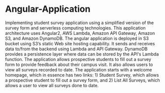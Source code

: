 # Angular-Application
 Implementing student survey application using a simplified version of the survey form and serverless computing technologies. This application architecture uses Angular2, AWS Lambda, Amazon API Gateway, Amazon S3, and Amazon DynamoDB. The angular application is deployed in S3 bucket using S3’s static Web site hosting capability. It sends and receives data to/from the backend using Lambda and API Gateway. DynamoDB provides a persistence layer where data can be stored by the API's Lambda function. The application allows prospective students to fill out a survey form to provide feedback about their campus visit. It also allows users to view all surveys recorded to date. The application starts with a welcome homepage, which in essence has two links: 1) Student Survey, which allows a prospective student to fill out a survey form, and 2) List All Surveys, which allows a user to view all surveys done to date. 

